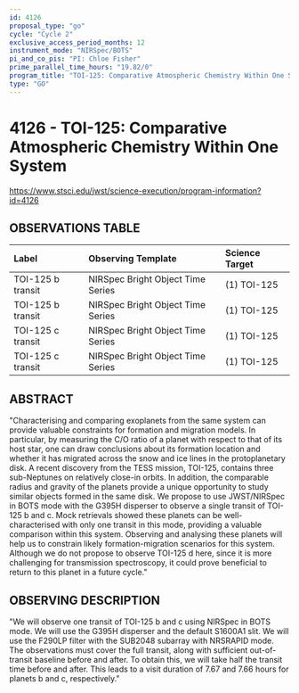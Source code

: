 ```yaml
---
id: 4126
proposal_type: "go"
cycle: "Cycle 2"
exclusive_access_period_months: 12
instrument_mode: "NIRSpec/BOTS"
pi_and_co_pis: "PI: Chloe Fisher"
prime_parallel_time_hours: "19.82/0"
program_title: "TOI-125: Comparative Atmospheric Chemistry Within One System"
type: "GO"
---
```

# 4126 - TOI-125: Comparative Atmospheric Chemistry Within One System
https://www.stsci.edu/jwst/science-execution/program-information?id=4126
## OBSERVATIONS TABLE
| Label             | Observing Template             | Science Target |
| :---------------- | :----------------------------- | :------------- |
| TOI-125 b transit | NIRSpec Bright Object Time Series | (1) TOI-125    |
| TOI-125 b transit | NIRSpec Bright Object Time Series | (1) TOI-125    |
| TOI-125 c transit | NIRSpec Bright Object Time Series | (1) TOI-125    |
| TOI-125 c transit | NIRSpec Bright Object Time Series | (1) TOI-125    |

## ABSTRACT

"Characterising and comparing exoplanets from the same system can provide valuable constraints for formation and migration models. In particular, by measuring the C/O ratio of a planet with respect to that of its host star, one can draw conclusions about its formation location and whether it has migrated across the snow and ice lines in the protoplanetary disk. A recent discovery from the TESS mission, TOI-125, contains three sub-Neptunes on relatively close-in orbits. In addition, the comparable radius and gravity of the planets provide a unique opportunity to study similar objects formed in the same disk. We propose to use JWST/NIRSpec in BOTS mode with the G395H disperser to observe a single transit of TOI-125 b and c. Mock retrievals showed these planets can be well-characterised with only one transit in this mode, providing a valuable comparison within this system. Observing and analysing these planets will help us to constrain likely formation-migration scenarios for this system. Although we do not propose to observe TOI-125 d here, since it is more challenging for transmission spectroscopy, it could prove beneficial to return to this planet in a future cycle."

## OBSERVING DESCRIPTION

"We will observe one transit of TOI-125 b and c using NIRSpec in BOTS mode. We will use the G395H disperser and the default S1600A1 slit. We will use the F290LP filter with the SUB2048 subarray with NRSRAPID mode.
The observations must cover the full transit, along with sufficient out-of-transit baseline before and after. To obtain this, we will take half the transit time before and after. This leads to a visit duration of 7.67 and 7.66 hours for planets b and c, respectively."
